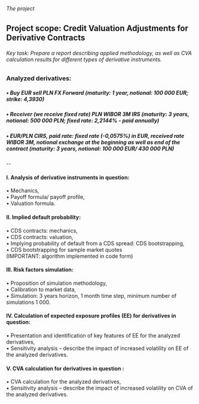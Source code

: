 ###### The project
## Project scope: Credit Valuation Adjustments for Derivative Contracts###### Key task: Prepare a report describing applied methodology, as well as CVA calculation results for different types of derivative instruments.

### Analyzed derivatives:##### • Buy EUR sell PLN FX Forward (maturity: 1 year, notional: 100 000 EUR; strike: 4,3930)
##### • Receiver (we receive fixed rate) PLN WIBOR 3M IRS (maturity: 3 years, notional: 500 000 PLN; fixed rate: 2,2144% - paid annually)
##### • EUR/PLN CIRS, paid rate: fixed rate (-0,0575%) in EUR, received rate WIBOR 3M, notional exchange at the beginning as well as end of the contract (maturity: 3 years, notional: 100 000 EUR/ 430 000 PLN)

--

#### I. Analysis of derivative instruments in question:• Mechanics,  • Payoff formula/ payoff profile,  
• Valuation formula.#### II. Implied default probability:• CDS contracts: mechanics,  • CDS contracts: valuation,  • Implying probability of default from a CDS spread: CDS bootstrapping,  • CDS bootstrapping for sample market quotes  
(IMPORTANT: algorithm implemented in code form)

#### III. Risk factors simulation:• Proposition of simulation methodology,  • Calibration to market data,  • Simulation: 3 years horizon, 1 month time step, minimum number of simulations 1 000.  #### IV. Calculation of expected exposure profiles (EE) for derivatives in question:• Presentation and identification of key features of EE for the analyzed derivatives,  • Sensitivity analysis – describe the impact of increased volatility on EE of the analyzed derivatives.

#### V. CVA calculation for derivatives in question :• CVA calculation for the analyzed derivatives,  • Sensitivity analysis – describe the impact of increased volatility on CVA of the analyzed derivatives.
